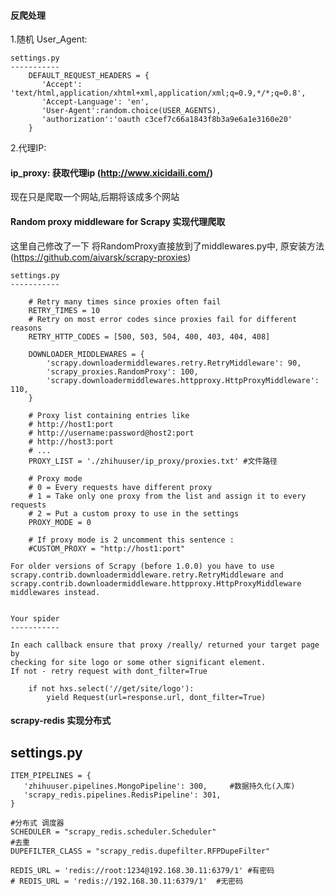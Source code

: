 
#### 反爬处理


1.随机 User_Agent:

    settings.py
    -----------
        DEFAULT_REQUEST_HEADERS = {
           'Accept': 'text/html,application/xhtml+xml,application/xml;q=0.9,*/*;q=0.8',
           'Accept-Language': 'en',
           'User-Agent':random.choice(USER_AGENTS),
           'authorization':'oauth c3cef7c66a1843f8b3a9e6a1e3160e20'
        }

        
2.代理IP:
#### ip_proxy: 获取代理ip (http://www.xicidaili.com/)
 现在只是爬取一个网站,后期将该成多个网站


#### Random proxy middleware for Scrapy 实现代理爬取
这里自己修改了一下 将RandomProxy直接放到了middlewares.py中,
原安装方法(https://github.com/aivarsk/scrapy-proxies)

    settings.py
    -----------

        # Retry many times since proxies often fail
        RETRY_TIMES = 10
        # Retry on most error codes since proxies fail for different reasons
        RETRY_HTTP_CODES = [500, 503, 504, 400, 403, 404, 408]

        DOWNLOADER_MIDDLEWARES = {
            'scrapy.downloadermiddlewares.retry.RetryMiddleware': 90,
            'scrapy_proxies.RandomProxy': 100,
            'scrapy.downloadermiddlewares.httpproxy.HttpProxyMiddleware': 110,
        }

        # Proxy list containing entries like
        # http://host1:port
        # http://username:password@host2:port
        # http://host3:port
        # ...
        PROXY_LIST = './zhihuuser/ip_proxy/proxies.txt' #文件路径

        # Proxy mode
        # 0 = Every requests have different proxy
        # 1 = Take only one proxy from the list and assign it to every requests
        # 2 = Put a custom proxy to use in the settings
        PROXY_MODE = 0

        # If proxy mode is 2 uncomment this sentence :
        #CUSTOM_PROXY = "http://host1:port"

    For older versions of Scrapy (before 1.0.0) you have to use
    scrapy.contrib.downloadermiddleware.retry.RetryMiddleware and
    scrapy.contrib.downloadermiddleware.httpproxy.HttpProxyMiddleware
    middlewares instead.


    Your spider
    -----------

    In each callback ensure that proxy /really/ returned your target page by
    checking for site logo or some other significant element.
    If not - retry request with dont_filter=True

        if not hxs.select('//get/site/logo'):
            yield Request(url=response.url, dont_filter=True)




#### scrapy-redis 实现分布式

settings.py
-----------

    ITEM_PIPELINES = {
       'zhihuuser.pipelines.MongoPipeline': 300,     #数据持久化(入库)
       'scrapy_redis.pipelines.RedisPipeline': 301,
    }

    #分布式 调度器
    SCHEDULER = "scrapy_redis.scheduler.Scheduler"
    #去重
    DUPEFILTER_CLASS = "scrapy_redis.dupefilter.RFPDupeFilter"

    REDIS_URL = 'redis://root:1234@192.168.30.11:6379/1' #有密码
    # REDIS_URL = 'redis://192.168.30.11:6379/1'  #无密码





